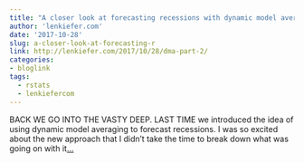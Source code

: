 ```yaml
---
title: "A closer look at forecasting recessions with dynamic model averaging"
author: 'lenkiefer.com'
date: '2017-10-28'
slug: a-closer-look-at-forecasting-r
link: http://lenkiefer.com/2017/10/28/dma-part-2/
categories:
- bloglink
tags:
  - rstats
  - lenkiefercom
---
```


BACK WE GO INTO THE VASTY DEEP. LAST TIME we introduced the idea of using dynamic model averaging to forecast recessions. I was so excited about the new approach that I didn’t take the time to break down what was going on with it[... <i class="fas fa-external-link-alt"></i>](http://lenkiefer.com/2017/10/28/dma-part-2/)

